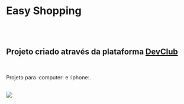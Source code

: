 <h1>Easy Shopping</h1>
<br>
<br>
<h2>Projeto criado através da plataforma <a href="https://rodolfomori.com.br/devclub">DevClub</a></h2>
<br>
<p>Projeto para :computer: e :iphone:.</p> 
<br>

<img src="https://github.com/allessondantas/easy-shopping-one/blob/master/img.one.png?raw=true"/>
<br>
